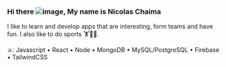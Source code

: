 ### Hi there ![image](<img src="https://raw.githubusercontent.com/TheDudeThatCode/TheDudeThatCode/master/Assets/Hi.gif" width="40" height="40" />), My name is Nicolas Chaima
I like to learn and develop apps that are interesting, form teams and have fun. I also like to do sports 🏋️🏐🚴.


⚔️: Javascript • React • Node • MongoDB • MySQL/PostgreSQL • Firebase • TailwindCSS

